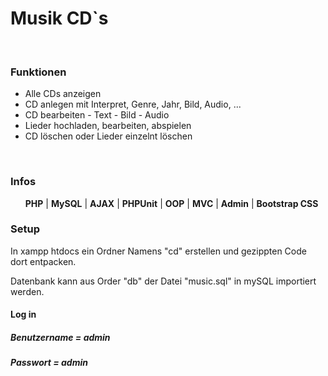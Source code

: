 <h1>Musik CD`s</h1>
<br>
<h3>Funktionen</h3>
<ul>
    <li>Alle CDs anzeigen</li>
    <li>CD anlegen mit Interpret, Genre, Jahr, Bild, Audio, ...</li>
    <li>CD bearbeiten - Text - Bild - Audio</li>
    <li>Lieder hochladen, bearbeiten, abspielen</li>
    <li>CD löschen oder Lieder einzelnt löschen</li>
</ul>
<br>
<h3>Infos</h3>
<ul>
    <b>PHP</b> | <b>MySQL</b> | <b>AJAX</b> | <b>PHPUnit</b> | <b>OOP</b>  | <b>MVC</b>  | <b>Admin</b> | <b>Bootstrap CSS</b>
</ul>
<h3>Setup</h3>
<p>In xampp htdocs ein Ordner Namens "cd" erstellen und gezippten Code dort entpacken.</p>
<p>Datenbank kann aus Order "db" der Datei "music.sql" in mySQL importiert werden.</p>
    <h4>Log in</h4>
    <h5>Benutzername = admin</h5>
    <h5>Passwort = admin</h5>
